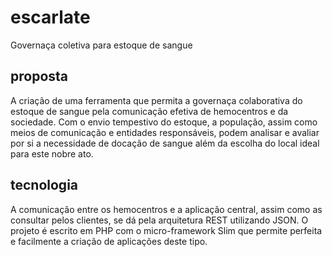 # escarlate
Governaça coletiva para estoque de sangue

## proposta
A criação de uma ferramenta que permita a governaça colaborativa do estoque de sangue pela comunicação efetiva de hemocentros e da sociedade. Com o envio tempestivo do estoque, a população, assim como meios de comunicação e entidades responsáveis, podem analisar e avaliar por si a necessidade de docação de sangue além da escolha do local ideal para este nobre ato.

## tecnologia
A comunicação entre os hemocentros e a aplicação central, assim como as consultar pelos clientes, se dá pela arquitetura REST utilizando JSON. O projeto é escrito em PHP com o micro-framework Slim que permite perfeita e facilmente a criação de aplicações deste tipo.
